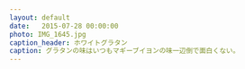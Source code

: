 ```yaml
---
layout: default
date:   2015-07-28 00:00:00
photo: IMG_1645.jpg
caption_header: ホワイトグラタン
caption: グラタンの味はいつもマギーブイヨンの味一辺倒で面白くない。
---
```


